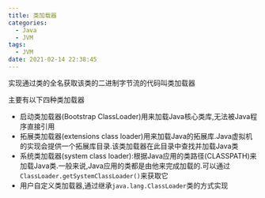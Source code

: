 ```yaml
---
title: 类加载器
categories:
  - Java
  - JVM
tags:
  - JVM
date: 2021-02-14 22:38:45
---
```


实现通过类的全名获取该类的二进制字节流的代码叫类加载器

主要有以下四种类加载器

- 启动类加载器(Bootstrap ClassLoader)用来加载Java核心类库,无法被Java程序直接引用
- 拓展类加载器(extensions class loader)用来加载Java的拓展库.Java虚拟机的实现会提供一个拓展库目录.该类加载器在此目录中查找并加载Java类
- 系统类加载器(system class loader):根据Java应用的类路径(CLASSPATH)来加载Java类.一般来说,Java应用的类都是由他来完成加载的.可以通过`ClassLoader.getSystemClassLoader()`来获取它
- 用户自定义类加载器,通过继承`java.lang.ClassLoader`类的方式实现


<!--more-->